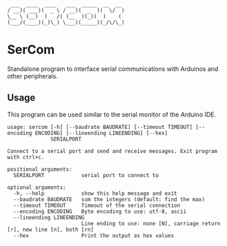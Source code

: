 ```
 ___  ____  ____   ___  _____  __  __ 
/ __)( ___)(  _ \ / __)(  _  )(  \/  )
\__ \ )__)  )   /( (__  )(_)(  )    ( 
(___/(____)(_)\_) \___)(_____)(_/\/\_)
```

# SerCom
Standalone program to interface serial communications with Arduinos and other peripherals.

## Usage
This program can be used similar to the serial monitor of the Arduino IDE.

```
usage: sercom [-h] [--baudrate BAUDRATE] [--timeout TIMEOUT] [--encoding ENCODING] [--lineending LINEENDING] [--hex]
              SERIALPORT

Connect to a serial port and send and receive messages. Exit program with ctrl+c.

positional arguments:
  SERIALPORT            serial port to connect to

optional arguments:
  -h, --help            show this help message and exit
  --baudrate BAUDRATE   sum the integers (default: find the max)
  --timeout TIMEOUT     Timeout of the serial connection
  --encoding ENCODING   Byte encoding to use: utf-8, ascii
  --lineending LINEENDING
                        Line ending to use: none [N], carriage return [r], new line [n], both [rn]
  --hex                 Print the output as hex values
```
